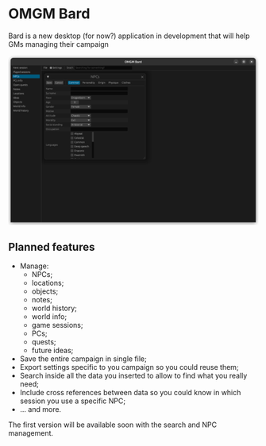 # OMGM Bard

Bard is a new desktop (for now?) application in development that will help GMs managing their campaign

![alt text](https://github.com/d-cap/omgm-bard/blob/master/main.png?raw=true)

## Planned features

- Manage:
  - NPCs;
  - locations;
  - objects;
  - notes;
  - world history;
  - world info;
  - game sessions;
  - PCs;
  - quests;
  - future ideas;
- Save the entire campaign in single file;
- Export settings specific to you campaign so you could reuse them;
- Search inside all the data you inserted to allow to find what you really need;
- Include cross references between data so you could know in which session you use a specific NPC;
- ... and more.

The first version will be available soon with the search and NPC management.
